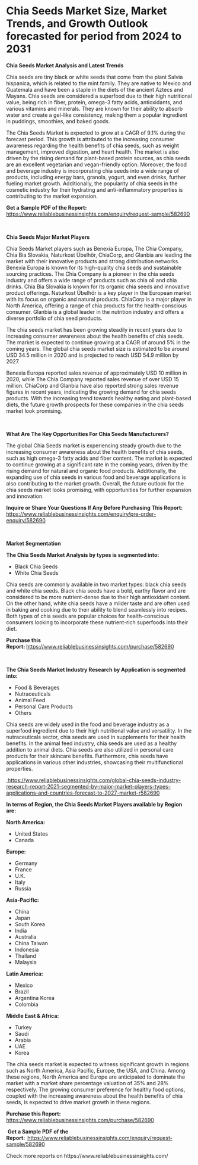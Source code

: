 <p><h1>Chia Seeds Market Size, Market Trends, and Growth Outlook forecasted for period from 2024 to 2031</h1></p><p><strong>Chia Seeds Market Analysis and Latest Trends</strong></p>
<p><p>Chia seeds are tiny black or white seeds that come from the plant Salvia hispanica, which is related to the mint family. They are native to Mexico and Guatemala and have been a staple in the diets of the ancient Aztecs and Mayans. Chia seeds are considered a superfood due to their high nutritional value, being rich in fiber, protein, omega-3 fatty acids, antioxidants, and various vitamins and minerals. They are known for their ability to absorb water and create a gel-like consistency, making them a popular ingredient in puddings, smoothies, and baked goods.</p><p>The Chia Seeds Market is expected to grow at a CAGR of 9.1% during the forecast period. This growth is attributed to the increasing consumer awareness regarding the health benefits of chia seeds, such as weight management, improved digestion, and heart health. The market is also driven by the rising demand for plant-based protein sources, as chia seeds are an excellent vegetarian and vegan-friendly option. Moreover, the food and beverage industry is incorporating chia seeds into a wide range of products, including energy bars, granola, yogurt, and even drinks, further fueling market growth. Additionally, the popularity of chia seeds in the cosmetic industry for their hydrating and anti-inflammatory properties is contributing to the market expansion.</p></p>
<p><strong>Get a Sample PDF of the Report:&nbsp;</strong> <a href="https://www.reliablebusinessinsights.com/enquiry/request-sample/582690">https://www.reliablebusinessinsights.com/enquiry/request-sample/582690</a></p>
<p>&nbsp;</p>
<p><strong>Chia Seeds Major Market Players</strong></p>
<p><p>Chia Seeds Market players such as Benexia Europa, The Chia Company, Chia Bia Slovakia, Naturkost Übelhör, ChiaCorp, and Glanbia are leading the market with their innovative products and strong distribution networks. Benexia Europa is known for its high-quality chia seeds and sustainable sourcing practices. The Chia Company is a pioneer in the chia seeds industry and offers a wide range of products such as chia oil and chia drinks. Chia Bia Slovakia is known for its organic chia seeds and innovative product offerings. Naturkost Übelhör is a key player in the European market with its focus on organic and natural products. ChiaCorp is a major player in North America, offering a range of chia products for the health-conscious consumer. Glanbia is a global leader in the nutrition industry and offers a diverse portfolio of chia seed products.</p><p>The chia seeds market has been growing steadily in recent years due to increasing consumer awareness about the health benefits of chia seeds. The market is expected to continue growing at a CAGR of around 5% in the coming years. The global chia seeds market size is estimated to be around USD 34.5 million in 2020 and is projected to reach USD 54.9 million by 2027.</p><p>Benexia Europa reported sales revenue of approximately USD 10 million in 2020, while The Chia Company reported sales revenue of over USD 15 million. ChiaCorp and Glanbia have also reported strong sales revenue figures in recent years, indicating the growing demand for chia seeds products. With the increasing trend towards healthy eating and plant-based diets, the future growth prospects for these companies in the chia seeds market look promising.</p></p>
<p>&nbsp;</p>
<p><strong>What Are The Key Opportunities For Chia Seeds Manufacturers?</strong></p>
<p><p>The global Chia Seeds market is experiencing steady growth due to the increasing consumer awareness about the health benefits of chia seeds, such as high omega-3 fatty acids and fiber content. The market is expected to continue growing at a significant rate in the coming years, driven by the rising demand for natural and organic food products. Additionally, the expanding use of chia seeds in various food and beverage applications is also contributing to the market growth. Overall, the future outlook for the chia seeds market looks promising, with opportunities for further expansion and innovation.</p></p>
<p><strong>Inquire or Share Your Questions If Any Before Purchasing This Report:</strong> <a href="https://www.reliablebusinessinsights.com/enquiry/pre-order-enquiry/582690">https://www.reliablebusinessinsights.com/enquiry/pre-order-enquiry/582690</a></p>
<p>&nbsp;</p>
<p><strong>Market Segmentation</strong></p>
<p><strong>The Chia Seeds Market Analysis by types is segmented into:</strong></p>
<p><ul><li>Black Chia Seeds</li><li>White Chia Seeds</li></ul></p>
<p><p>Chia seeds are commonly available in two market types: black chia seeds and white chia seeds. Black chia seeds have a bold, earthy flavor and are considered to be more nutrient-dense due to their high antioxidant content. On the other hand, white chia seeds have a milder taste and are often used in baking and cooking due to their ability to blend seamlessly into recipes. Both types of chia seeds are popular choices for health-conscious consumers looking to incorporate these nutrient-rich superfoods into their diet.</p></p>
<p><strong>Purchase this Report:&nbsp;</strong><a href="https://www.reliablebusinessinsights.com/purchase/582690">https://www.reliablebusinessinsights.com/purchase/582690</a></p>
<p>&nbsp;</p>
<p><strong>The Chia Seeds Market Industry Research by Application is segmented into:</strong></p>
<p><ul><li>Food & Beverages</li><li>Nutraceuticals</li><li>Animal Feed</li><li>Personal Care Products</li><li>Others</li></ul></p>
<p><p>Chia seeds are widely used in the food and beverage industry as a superfood ingredient due to their high nutritional value and versatility. In the nutraceuticals sector, chia seeds are used in supplements for their health benefits. In the animal feed industry, chia seeds are used as a healthy addition to animal diets. Chia seeds are also utilized in personal care products for their skincare benefits. Furthermore, chia seeds have applications in various other industries, showcasing their multifunctional properties.</p></p>
<p><a href="https://www.reliablebusinessinsights.com/global-chia-seeds-industry-research-report-2021-segmented-by-major-market-players-types-applications-and-countries-forecast-to-2027-market-r582690">&nbsp;https://www.reliablebusinessinsights.com/global-chia-seeds-industry-research-report-2021-segmented-by-major-market-players-types-applications-and-countries-forecast-to-2027-market-r582690</a></p>
<p><strong>In terms of Region, the Chia Seeds Market Players available by Region are:</strong></p>
<p>
    <p> <strong> North America: </strong>
        <ul>
            <li>United States</li>
            <li>Canada</li>
        </ul>
        </p> 
    <p> <strong> Europe: </strong>
        <ul>
            <li>Germany</li>
            <li>France</li>
            <li>U.K.</li>
            <li>Italy</li>
            <li>Russia</li>
        </ul>
        </p> 
    <p> <strong> Asia-Pacific: </strong>
        <ul>
            <li>China</li>
            <li>Japan</li>
            <li>South Korea</li>
            <li>India</li>
            <li>Australia</li>
            <li>China Taiwan</li>
            <li>Indonesia</li>
            <li>Thailand</li>
            <li>Malaysia</li>
        </ul>
        </p> 
    <p> <strong> Latin America: </strong>
        <ul>
            <li>Mexico</li>
            <li>Brazil</li>
            <li>Argentina Korea</li>
            <li>Colombia</li>
        </ul>
        </p> 
    <p> <strong> Middle East & Africa: </strong>
        <ul>
            <li>Turkey</li>
            <li>Saudi</li>
            <li>Arabia</li>
            <li>UAE</li>
            <li>Korea</li>
        </ul>
    </p>
    </p>
<p><p>The chia seeds market is expected to witness significant growth in regions such as North America, Asia Pacific, Europe, the USA, and China. Among these regions, North America and Europe are anticipated to dominate the market with a market share percentage valuation of 35% and 28% respectively. The growing consumer preference for healthy food options, coupled with the increasing awareness about the health benefits of chia seeds, is expected to drive market growth in these regions.</p></p>
<p><strong>Purchase this Report: </strong><a href="https://www.reliablebusinessinsights.com/purchase/582690">https://www.reliablebusinessinsights.com/purchase/582690</a></p>
<p>&nbsp;<strong>Get a Sample PDF of the Report:&nbsp;&nbsp;</strong><a href="https://www.reliablebusinessinsights.com/enquiry/request-sample/582690">https://www.reliablebusinessinsights.com/enquiry/request-sample/582690</a></p>
<p><strong></strong></p>
<p>Check more reports on https://www.reliablebusinessinsights.com/</p>